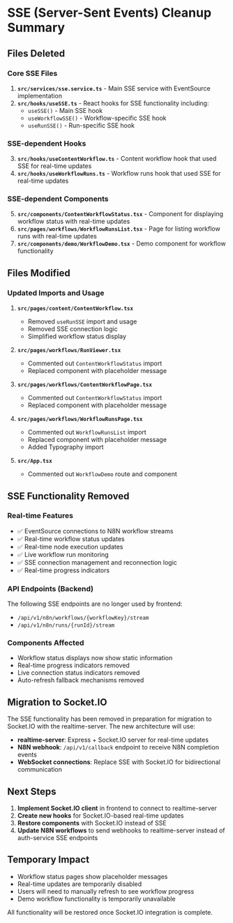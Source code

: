 # SSE (Server-Sent Events) Cleanup Summary

## Files Deleted

### Core SSE Files
1. **`src/services/sse.service.ts`** - Main SSE service with EventSource implementation
2. **`src/hooks/useSSE.ts`** - React hooks for SSE functionality including:
   - `useSSE()` - Main SSE hook
   - `useWorkflowSSE()` - Workflow-specific SSE hook  
   - `useRunSSE()` - Run-specific SSE hook

### SSE-dependent Hooks
3. **`src/hooks/useContentWorkflow.ts`** - Content workflow hook that used SSE for real-time updates
4. **`src/hooks/useWorkflowRuns.ts`** - Workflow runs hook that used SSE for real-time updates

### SSE-dependent Components
5. **`src/components/ContentWorkflowStatus.tsx`** - Component for displaying workflow status with real-time updates
6. **`src/pages/workflows/WorkflowRunsList.tsx`** - Page for listing workflow runs with real-time updates
7. **`src/components/demo/WorkflowDemo.tsx`** - Demo component for workflow functionality

## Files Modified

### Updated Imports and Usage
1. **`src/pages/content/ContentWorkflow.tsx`**
   - Removed `useRunSSE` import and usage
   - Removed SSE connection logic
   - Simplified workflow status display

2. **`src/pages/workflows/RunViewer.tsx`**
   - Commented out `ContentWorkflowStatus` import
   - Replaced component with placeholder message

3. **`src/pages/workflows/ContentWorkflowPage.tsx`**
   - Commented out `ContentWorkflowStatus` import
   - Replaced component with placeholder message

4. **`src/pages/workflows/WorkflowRunsPage.tsx`**
   - Commented out `WorkflowRunsList` import
   - Replaced component with placeholder message
   - Added Typography import

5. **`src/App.tsx`**
   - Commented out `WorkflowDemo` route and component

## SSE Functionality Removed

### Real-time Features
- ✅ EventSource connections to N8N workflow streams
- ✅ Real-time workflow status updates
- ✅ Real-time node execution updates
- ✅ Live workflow run monitoring
- ✅ SSE connection management and reconnection logic
- ✅ Real-time progress indicators

### API Endpoints (Backend)
The following SSE endpoints are no longer used by frontend:
- `/api/v1/n8n/workflows/{workflowKey}/stream`
- `/api/v1/n8n/runs/{runId}/stream`

### Components Affected
- Workflow status displays now show static information
- Real-time progress indicators removed
- Live connection status indicators removed
- Auto-refresh fallback mechanisms removed

## Migration to Socket.IO

The SSE functionality has been removed in preparation for migration to Socket.IO with the realtime-server. The new architecture will use:

- **realtime-server**: Express + Socket.IO server for real-time updates
- **N8N webhook**: `/api/v1/callback` endpoint to receive N8N completion events
- **WebSocket connections**: Replace SSE with Socket.IO for bidirectional communication

## Next Steps

1. **Implement Socket.IO client** in frontend to connect to realtime-server
2. **Create new hooks** for Socket.IO-based real-time updates
3. **Restore components** with Socket.IO instead of SSE
4. **Update N8N workflows** to send webhooks to realtime-server instead of auth-service SSE endpoints

## Temporary Impact

- Workflow status pages show placeholder messages
- Real-time updates are temporarily disabled
- Users will need to manually refresh to see workflow progress
- Demo workflow functionality is temporarily unavailable

All functionality will be restored once Socket.IO integration is complete.